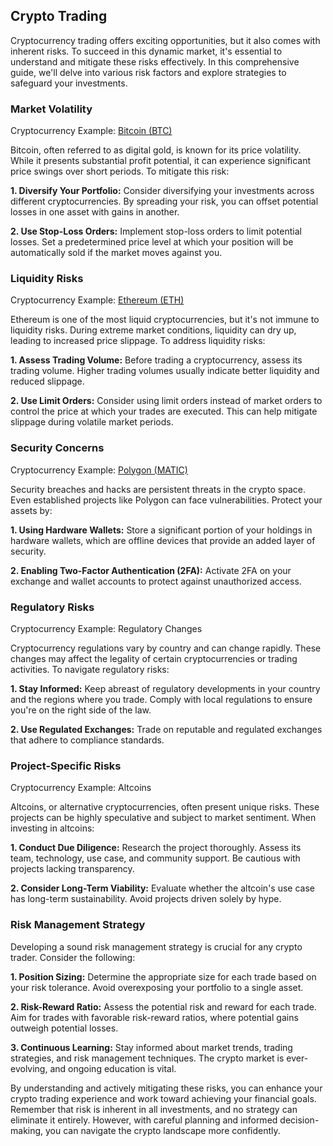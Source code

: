 ## Crypto Trading

Cryptocurrency trading offers exciting opportunities, but it also comes with inherent risks. To succeed in this dynamic market, it's essential to understand and mitigate these risks effectively. In this comprehensive guide, we'll delve into various risk factors and explore strategies to safeguard your investments.

### Market Volatility

Cryptocurrency Example: [Bitcoin (BTC)](https://wagmix.io/exchange/dashboard?coin_pair=BTC_USDT)

Bitcoin, often referred to as digital gold, is known for its price volatility. While it presents substantial profit potential, it can experience significant price swings over short periods. To mitigate this risk:

**1. Diversify Your Portfolio:** Consider diversifying your investments across different cryptocurrencies. By spreading your risk, you can offset potential losses in one asset with gains in another.

**2. Use Stop-Loss Orders:** Implement stop-loss orders to limit potential losses. Set a predetermined price level at which your position will be automatically sold if the market moves against you.

### Liquidity Risks

Cryptocurrency Example: [Ethereum (ETH)](https://wagmix.io/exchange/dashboard?coin_pair=ETH_USDT)

Ethereum is one of the most liquid cryptocurrencies, but it's not immune to liquidity risks. During extreme market conditions, liquidity can dry up, leading to increased price slippage. To address liquidity risks:

**1. Assess Trading Volume:** Before trading a cryptocurrency, assess its trading volume. Higher trading volumes usually indicate better liquidity and reduced slippage.

**2. Use Limit Orders:** Consider using limit orders instead of market orders to control the price at which your trades are executed. This can help mitigate slippage during volatile market periods.

### Security Concerns

Cryptocurrency Example: [Polygon (MATIC)](https://wagmix.io/exchange/dashboard?coin_pair=MATIC_USDT)

Security breaches and hacks are persistent threats in the crypto space. Even established projects like Polygon can face vulnerabilities. Protect your assets by:

**1. Using Hardware Wallets:** Store a significant portion of your holdings in hardware wallets, which are offline devices that provide an added layer of security.

**2. Enabling Two-Factor Authentication (2FA):** Activate 2FA on your exchange and wallet accounts to protect against unauthorized access.

### Regulatory Risks

Cryptocurrency Example: Regulatory Changes

Cryptocurrency regulations vary by country and can change rapidly. These changes may affect the legality of certain cryptocurrencies or trading activities. To navigate regulatory risks:

**1. Stay Informed:** Keep abreast of regulatory developments in your country and the regions where you trade. Comply with local regulations to ensure you're on the right side of the law.

**2. Use Regulated Exchanges:** Trade on reputable and regulated exchanges that adhere to compliance standards.

### Project-Specific Risks

Cryptocurrency Example: Altcoins

Altcoins, or alternative cryptocurrencies, often present unique risks. These projects can be highly speculative and subject to market sentiment. When investing in altcoins:

**1. Conduct Due Diligence:** Research the project thoroughly. Assess its team, technology, use case, and community support. Be cautious with projects lacking transparency.

**2. Consider Long-Term Viability:** Evaluate whether the altcoin's use case has long-term sustainability. Avoid projects driven solely by hype.

### Risk Management Strategy

Developing a sound risk management strategy is crucial for any crypto trader. Consider the following:

**1. Position Sizing:** Determine the appropriate size for each trade based on your risk tolerance. Avoid overexposing your portfolio to a single asset.

**2. Risk-Reward Ratio:** Assess the potential risk and reward for each trade. Aim for trades with favorable risk-reward ratios, where potential gains outweigh potential losses.

**3. Continuous Learning:** Stay informed about market trends, trading strategies, and risk management techniques. The crypto market is ever-evolving, and ongoing education is vital.

By understanding and actively mitigating these risks, you can enhance your crypto trading experience and work toward achieving your financial goals. Remember that risk is inherent in all investments, and no strategy can eliminate it entirely. However, with careful planning and informed decision-making, you can navigate the crypto landscape more confidently.

